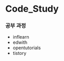 # Code_Study

### 공부 과정

- inflearn
- edwith
- opentutorials
- tistory

<!-- ![ezgif com-gif-maker](https://user-images.githubusercontent.com/64449865/113470663-4b09c680-9492-11eb-9e91-035a9de3bc96.gif) -->
